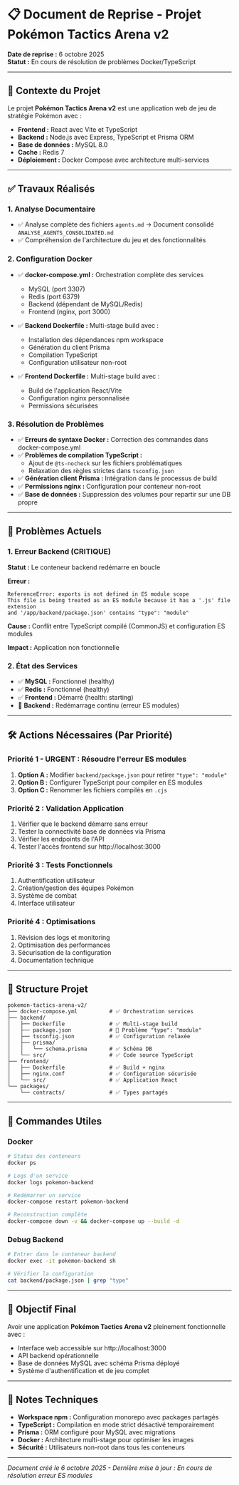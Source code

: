 # 📋 Document de Reprise - Projet Pokémon Tactics Arena v2

**Date de reprise :** 6 octobre 2025  
**Statut :** En cours de résolution de problèmes Docker/TypeScript

---

## 🎯 Contexte du Projet

Le projet **Pokémon Tactics Arena v2** est une application web de jeu de stratégie Pokémon avec :
- **Frontend :** React avec Vite et TypeScript
- **Backend :** Node.js avec Express, TypeScript et Prisma ORM
- **Base de données :** MySQL 8.0
- **Cache :** Redis 7
- **Déploiement :** Docker Compose avec architecture multi-services

---

## ✅ Travaux Réalisés

### 1. Analyse Documentaire
- ✅ Analyse complète des fichiers `agents.md` → Document consolidé `ANALYSE_AGENTS_CONSOLIDATED.md`
- ✅ Compréhension de l'architecture du jeu et des fonctionnalités

### 2. Configuration Docker
- ✅ **docker-compose.yml :** Orchestration complète des services
  - MySQL (port 3307)
  - Redis (port 6379) 
  - Backend (dépendant de MySQL/Redis)
  - Frontend (nginx, port 3000)

- ✅ **Backend Dockerfile :** Multi-stage build avec :
  - Installation des dépendances npm workspace
  - Génération du client Prisma
  - Compilation TypeScript
  - Configuration utilisateur non-root

- ✅ **Frontend Dockerfile :** Multi-stage build avec :
  - Build de l'application React/Vite
  - Configuration nginx personnalisée
  - Permissions sécurisées

### 3. Résolution de Problèmes
- ✅ **Erreurs de syntaxe Docker :** Correction des commandes dans docker-compose.yml
- ✅ **Problèmes de compilation TypeScript :** 
  - Ajout de `@ts-nocheck` sur les fichiers problématiques
  - Relaxation des règles strictes dans `tsconfig.json`
- ✅ **Génération client Prisma :** Intégration dans le processus de build
- ✅ **Permissions nginx :** Configuration pour conteneur non-root
- ✅ **Base de données :** Suppression des volumes pour repartir sur une DB propre

---

## 🔴 Problèmes Actuels

### 1. Erreur Backend (CRITIQUE)
**Statut :** Le conteneur backend redémarre en boucle

**Erreur :**
```
ReferenceError: exports is not defined in ES module scope
This file is being treated as an ES module because it has a '.js' file extension 
and '/app/backend/package.json' contains "type": "module"
```

**Cause :** Conflit entre TypeScript compilé (CommonJS) et configuration ES modules

**Impact :** Application non fonctionnelle

### 2. État des Services
- ✅ **MySQL :** Fonctionnel (healthy)
- ✅ **Redis :** Fonctionnel (healthy)  
- ✅ **Frontend :** Démarré (health: starting)
- 🔴 **Backend :** Redémarrage continu (erreur ES modules)

---

## 🛠 Actions Nécessaires (Par Priorité)

### Priorité 1 - URGENT : Résoudre l'erreur ES modules
1. **Option A :** Modifier `backend/package.json` pour retirer `"type": "module"`
2. **Option B :** Configurer TypeScript pour compiler en ES modules
3. **Option C :** Renommer les fichiers compilés en `.cjs`

### Priorité 2 : Validation Application
1. Vérifier que le backend démarre sans erreur
2. Tester la connectivité base de données via Prisma
3. Vérifier les endpoints de l'API
4. Tester l'accès frontend sur http://localhost:3000

### Priorité 3 : Tests Fonctionnels
1. Authentification utilisateur
2. Création/gestion des équipes Pokémon
3. Système de combat
4. Interface utilisateur

### Priorité 4 : Optimisations
1. Révision des logs et monitoring
2. Optimisation des performances
3. Sécurisation de la configuration
4. Documentation technique

---

## 📂 Structure Projet

```
pokemon-tactics-arena-v2/
├── docker-compose.yml          # ✅ Orchestration services
├── backend/
│   ├── Dockerfile              # ✅ Multi-stage build
│   ├── package.json            # 🔴 Problème "type": "module"
│   ├── tsconfig.json           # ✅ Configuration relaxée
│   ├── prisma/
│   │   └── schema.prisma       # ✅ Schéma DB
│   └── src/                    # ✅ Code source TypeScript
├── frontend/
│   ├── Dockerfile              # ✅ Build + nginx
│   ├── nginx.conf              # ✅ Configuration sécurisée
│   └── src/                    # ✅ Application React
└── packages/
    └── contracts/              # ✅ Types partagés
```

---

## 🚀 Commandes Utiles

### Docker
```bash
# Status des conteneurs
docker ps

# Logs d'un service
docker logs pokemon-backend

# Redémarrer un service
docker-compose restart pokemon-backend

# Reconstruction complète
docker-compose down -v && docker-compose up --build -d
```

### Debug Backend
```bash
# Entrer dans le conteneur backend
docker exec -it pokemon-backend sh

# Vérifier la configuration
cat backend/package.json | grep "type"
```

---

## 🎯 Objectif Final

Avoir une application **Pokémon Tactics Arena v2** pleinement fonctionnelle avec :
- Interface web accessible sur http://localhost:3000
- API backend opérationnelle 
- Base de données MySQL avec schéma Prisma déployé
- Système d'authentification et de jeu complet

---

## 📝 Notes Techniques

- **Workspace npm :** Configuration monorepo avec packages partagés
- **TypeScript :** Compilation en mode strict désactivé temporairement  
- **Prisma :** ORM configuré pour MySQL avec migrations
- **Docker :** Architecture multi-stage pour optimiser les images
- **Sécurité :** Utilisateurs non-root dans tous les conteneurs

---

*Document créé le 6 octobre 2025 - Dernière mise à jour : En cours de résolution erreur ES modules*